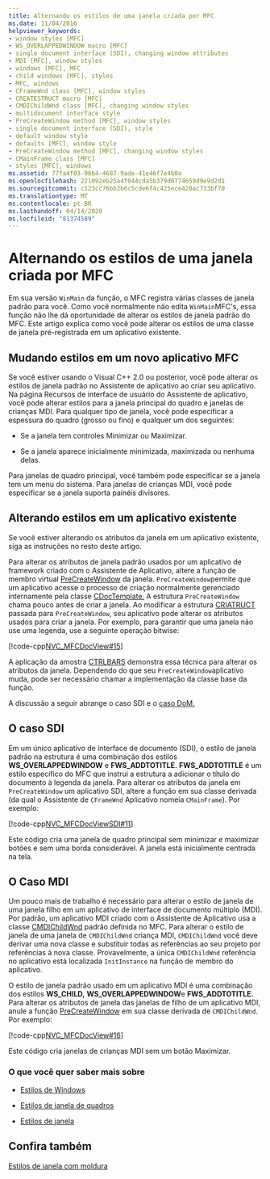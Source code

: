 ```yaml
---
title: Alternando os estilos de uma janela criada por MFC
ms.date: 11/04/2016
helpviewer_keywords:
- window styles [MFC]
- WS_OVERLAPPEDWINDOW macro [MFC]
- single document interface (SDI), changing window attributes
- MDI [MFC], window styles
- windows [MFC], MFC
- child windows [MFC], styles
- MFC, windows
- CFrameWnd class [MFC], window styles
- CREATESTRUCT macro [MFC]
- CMDIChildWnd class [MFC], changing window styles
- multidocument interface style
- PreCreateWindow method [MFC], window styles
- single document interface (SDI), style
- default window style
- defaults [MFC], window style
- PreCreateWindow method [MFC], changing window styles
- CMainFrame class [MFC]
- styles [MFC], windows
ms.assetid: 77fa4f03-96b4-4687-9ade-41e46f7e4b0a
ms.openlocfilehash: 221092eb25a4f044cda5b379d6774659d9e9d2d1
ms.sourcegitcommit: c123cc76bb2b6c5cde6f4c425ece420ac733bf70
ms.translationtype: MT
ms.contentlocale: pt-BR
ms.lasthandoff: 04/14/2020
ms.locfileid: "81374589"
---
```

# <a name="changing-the-styles-of-a-window-created-by-mfc"></a>Alternando os estilos de uma janela criada por MFC

Em sua versão `WinMain` da função, o MFC registra várias classes de janela padrão para você. Como você normalmente não edita `WinMain`MFC's, essa função não lhe dá oportunidade de alterar os estilos de janela padrão do MFC. Este artigo explica como você pode alterar os estilos de uma classe de janela pré-registrada em um aplicativo existente.

## <a name="changing-styles-in-a-new-mfc-application"></a><a name="_core_changing_styles_in_a_new_mfc_application"></a>Mudando estilos em um novo aplicativo MFC

Se você estiver usando o Visual C++ 2.0 ou posterior, você pode alterar os estilos de janela padrão no Assistente de aplicativo ao criar seu aplicativo. Na página Recursos de interface de usuário do Assistente de aplicativo, você pode alterar estilos para a janela principal do quadro e janelas de crianças MDI. Para qualquer tipo de janela, você pode especificar a espessura do quadro (grosso ou fino) e qualquer um dos seguintes:

- Se a janela tem controles Minimizar ou Maximizar.

- Se a janela aparece inicialmente minimizada, maximizada ou nenhuma delas.

Para janelas de quadro principal, você também pode especificar se a janela tem um menu do sistema. Para janelas de crianças MDI, você pode especificar se a janela suporta painéis divisores.

## <a name="changing-styles-in-an-existing-application"></a><a name="_core_changing_styles_in_an_existing_application"></a>Alterando estilos em um aplicativo existente

Se você estiver alterando os atributos da janela em um aplicativo existente, siga as instruções no resto deste artigo.

Para alterar os atributos de janela padrão usados por um aplicativo de framework criado com o Assistente de Aplicativo, altere a função de membro virtual [PreCreateWindow](../mfc/reference/cwnd-class.md#precreatewindow) da janela. `PreCreateWindow`permite que um aplicativo acesse o processo de criação normalmente gerenciado internamente pela classe [CDocTemplate.](../mfc/reference/cdoctemplate-class.md) A estrutura `PreCreateWindow` chama pouco antes de criar a janela. Ao modificar a estrutura [CRIATRUCT](/windows/win32/api/winuser/ns-winuser-createstructw) passada para `PreCreateWindow`, seu aplicativo pode alterar os atributos usados para criar a janela. Por exemplo, para garantir que uma janela não use uma legenda, use a seguinte operação bitwise:

[!code-cpp[NVC_MFCDocView#15](../mfc/codesnippet/cpp/changing-the-styles-of-a-window-created-by-mfc_1.cpp)]

A aplicação da amostra [CTRLBARS](../overview/visual-cpp-samples.md) demonstra essa técnica para alterar os atributos da janela. Dependendo do que seu `PreCreateWindow`aplicativo muda, pode ser necessário chamar a implementação da classe base da função.

A discussão a seguir abrange o caso SDI e o [caso DoM.](#_core_the_mdi_case)

## <a name="the-sdi-case"></a><a name="_core_the_sdi_case"></a>O caso SDI

Em um único aplicativo de interface de documento (SDI), o estilo de janela padrão na estrutura é uma combinação dos estilos **WS_OVERLAPPEDWINDOW** e **FWS_ADDTOTITLE.** **FWS_ADDTOTITLE** é um estilo específico do MFC que instrui a estrutura a adicionar o título do documento à legenda da janela. Para alterar os atributos da janela em `PreCreateWindow` um aplicativo SDI, altere a função em sua classe derivada (da qual o Assistente de `CFrameWnd` Aplicativo nomeia `CMainFrame`). Por exemplo:

[!code-cpp[NVC_MFCDocViewSDI#11](../mfc/codesnippet/cpp/changing-the-styles-of-a-window-created-by-mfc_2.cpp)]

Este código cria uma janela de quadro principal sem minimizar e maximizar botões e sem uma borda considerável. A janela está inicialmente centrada na tela.

## <a name="the-mdi-case"></a><a name="_core_the_mdi_case"></a>O Caso MDI

Um pouco mais de trabalho é necessário para alterar o estilo de janela de uma janela filho em um aplicativo de interface de documento múltiplo (MDI). Por padrão, um aplicativo MDI criado com o Assistente de Aplicativo usa a classe [CMDIChildWnd](../mfc/reference/cmdichildwnd-class.md) padrão definida no MFC. Para alterar o estilo de janela de uma janela de `CMDIChildWnd` criança MDI, `CMDIChildWnd` você deve derivar uma nova classe e substituir todas as referências ao seu projeto por referências à nova classe. Provavelmente, a única `CMDIChildWnd` referência no aplicativo está localizada `InitInstance` na função de membro do aplicativo.

O estilo de janela padrão usado em um aplicativo MDI é uma combinação dos estilos **WS_CHILD,** **WS_OVERLAPPEDWINDOW**e **FWS_ADDTOTITLE.** Para alterar os atributos de janela das janelas de filho de um aplicativo MDI, anule a função [PreCreateWindow](../mfc/reference/cwnd-class.md#precreatewindow) em sua classe derivada de `CMDIChildWnd`. Por exemplo:

[!code-cpp[NVC_MFCDocView#16](../mfc/codesnippet/cpp/changing-the-styles-of-a-window-created-by-mfc_3.cpp)]

Este código cria janelas de crianças MDI sem um botão Maximizar.

### <a name="what-do-you-want-to-know-more-about"></a>O que você quer saber mais sobre

- [Estilos de Windows](../mfc/reference/styles-used-by-mfc.md#window-styles)

- [Estilos de janela de quadros](../mfc/frame-window-styles-cpp.md)

- [Estilos de janela](/windows/win32/winmsg/window-styles)

## <a name="see-also"></a>Confira também

[Estilos de janela com moldura](../mfc/frame-window-styles-cpp.md)
